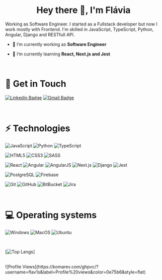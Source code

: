 <h1 align="center">Hey there 👋, I'm Flávia</h1>

Working as Software Engineer. I started as a Fullstack developer but now I work mostly with Frontend. I'm skilled in JavaScript, TypeScript, Python, Angular, Django and RESTfull API.

- 🔭 I’m currently working as **Software Engineer**

- 🌱 I’m currently learning **React, Next.js and Jest**

<br>

# 📩 Get in Touch


[![Linkedin Badge](https://img.shields.io/badge/-flaviaccruzr-blue?style=flat-square&logo=Linkedin&logoColor=white&link=https://linkedin.com/in/flaviaccruzr)](https://linkedin.com/in/flaviaccruzr)
[![Gmail Badge](https://img.shields.io/badge/-flaviaccruzr@gmail.com-c14438?style=flat-square&logo=Gmail&logoColor=white&link=mailto:flaviaccruzr@gmail.com)](mailto:flaviaccruzr@gmail.com)

<br>

# ⚡ Technologies

![JavaScript](https://img.shields.io/badge/-JavaScript-black?style=flat-square&logo=javascript)
![Python](https://img.shields.io/badge/-Python-black?style=flat-square&logo=Python)
![TypeScript](https://img.shields.io/badge/-TypeScript-black?style=flat-square&logo=typescript)

![HTML5](https://img.shields.io/badge/-HTML5-E34F26?style=flat-square&logo=html5&logoColor=white)
![CSS3](https://img.shields.io/badge/-CSS3-1572B6?style=flat-square&logo=css3)
![SASS](https://img.shields.io/badge/-SASS-ffffff?style=flat-square&logo=SASS)

![React](https://img.shields.io/badge/-React-20232A?style=flat-square&logo=react)
![Angular](https://img.shields.io/badge/-Angular-DD0031?style=flat-square&logo=angular)
![AngularJS](https://img.shields.io/badge/-AngularJS-E23237?style=flat-square&logo=AngularJS)
![Next.js](https://img.shields.io/badge/-Next.js-000000?style=flat-square&logo=Next.js)
![Django](https://img.shields.io/badge/-Django-092E20?style=flat-square&logo=django)
![Jest](https://img.shields.io/badge/-Jest-C21325?style=flat-square&logo=Jest)

![PostgreSQL](https://img.shields.io/badge/-PostgreSQL-316192?style=flat-square&logo=postgresql) ![Firebase](https://img.shields.io/badge/-Firebase-336791?style=flat-square&logo=Firebase)

![Git](https://img.shields.io/badge/-Git-black?style=flat-square&logo=git)
![GitHub](https://img.shields.io/badge/-GitHub-181717?style=flat-square&logo=github)
![BitBucket](https://img.shields.io/badge/-BitBucket-darkblue?style=flat-square&logo=bitbucket)
![Jira](https://img.shields.io/badge/-Jira-darkblue?style=flat-square&logo=Jira)

<br/>

# 💻 Operating systems

![Windows](https://img.shields.io/badge/-Windows-0078D6?style=flat-square&logo=Windows)
![MacOS](https://img.shields.io/badge/-MacOS-000000?style=flat-square&logo=MacOS)
![Ubuntu](https://img.shields.io/badge/-Ubuntu-ffffff?style=flat-square&logo=Ubuntu)

<br>

[![Top Langs](https://github-readme-stats.vercel.app/api/top-langs/?username=flav1s&hide=php)]


<br>
![Profile Views](https://komarev.com/ghpvc/?username=flav1s&label=Profile%20views&color=0e75b6&style=flat)

